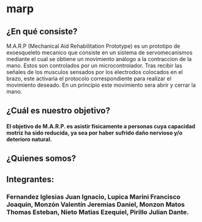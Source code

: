 # marp

## ¿En qué consiste?
M.A.R.P (Mechanical Aid Rehabilitation Prototype) es un prototipo de exoesqueleto mecanico que consiste en un sistema de servomecanismos mediante el cual se obtiene un movimiento análogo a la contraccion de la mano. Estos son controlados por un microcontrolador. Tras recibir las señales de los musculos sensados por los electrodos colocados en el brazo, este activaria el protocolo correspondiente para realizar el movimiento deseado. En un principio este movimiento sera abrir y cerrar la mano.

## ¿Cuál es nuestro objetivo?

#### El objetivo de M.A.R.P. es asistir fisicamente a personas cuya capacidad motriz ha sido reducida, ya sea por haber sufrido daño nervioso y/o deterioro natural.

## ¿Quienes somos?

## Integrantes:
### Fernandez Iglesias Juan Ignacio, Lupica Marini Francisco Joaquin, Monzón Valentín Jeremias Daniel, Monzon Matos Thomas Esteban, Nieto Matias Ezequiel, Pirillo Julian Dante.